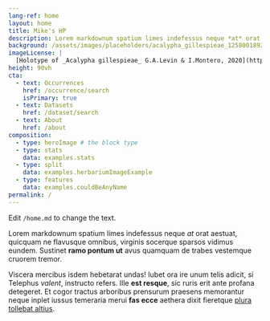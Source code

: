 ```yaml
---
lang-ref: home
layout: home
title: Mike's HP
description: Lorem markdownum spatium limes indefessus neque *at* orat aestuat
background: /assets/images/placeholders/acalypha_gillespieae_1258001892.jpg
imageLicense: |
  [Holotype of _Acalypha gillespieae_ G.A.Levin & I.Montero, 2020](https://www.gbif.org/occurrence/1258001892) from [Missouri Botanical Garden](/institution/1be3aa67-8f90-4309-92f4-bd55426a8c09)
height: 90vh
cta:
  - text: Occurrences
    href: /occurrence/search
    isPrimary: true
  - text: Datasets
    href: /dataset/search
  - text: About
    href: /about
composition:
  - type: heroImage # the block type
  - type: stats
    data: examples.stats
  - type: split
    data: examples.herbariumImageExample
  - type: features
    data: examples.couldBeAnyName
permalink: /
---
```


Edit `/home.md` to change the text.

Lorem markdownum spatium limes indefessus neque *at* orat aestuat, quicquam ne
flavusque omnibus, virginis socerque sparsos vidimus eundem. Sustinet **ramo
pontum ut** avus quamquam de trabes vestemque cruorem tremor.

Viscera mercibus isdem hebetarat undas! Iubet ora ire unum telis adicit, si
Telephus *valent*, instructo refers. Ille **est resque**, sic ruris erit ante
profana detegeret. Et cogor tractus arboribus prensurum praesens memorantur
neque inplet iussus temeraria merui **fas ecce** aethera dixit fieretque [plura
tollebat altius](http://virgineusque.net/est.html).
